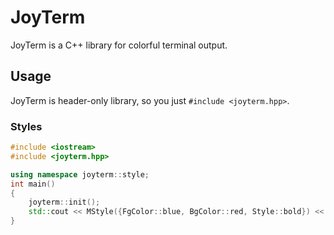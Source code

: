 # JoyTerm  
JoyTerm is a C++ library for colorful terminal output.
## Usage
JoyTerm is header-only library, so you just `#include <joyterm.hpp>`.
### Styles
```c++
#include <iostream>
#include <joyterm.hpp>

using namespace joyterm::style;
int main()
{
    joyterm::init();
    std::cout << MStyle({FgColor::blue, BgColor::red, Style::bold}) << "Hello World!" << MStyle({Style::reset}) << "\n";
}
```
